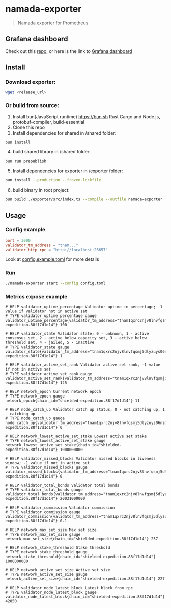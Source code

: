 # namada-exporter
> Namada exporter for Prometheus

## Grafana dashboard
Check out this [repo](https://github.com/MELLIFERA-Labs/namada-exporter-validator-dashboard), or here is the link to [Grafana dashboard](https://grafana.com/grafana/dashboards/20550-namada-validators/)

## Install

### Download exporter:
```bash 
wget <release_url>
```
### Or build from source:
1. Install bun(JavaScript runtime) https://bun.sh Rust Cargo and Node.js, protobuf-compiler, build-essential 
2. Clone this repo
3. Install dependencies for shared in /shared folder:
```bash
bun install 
```
4. build shared library in /shared folder:
```bash
bun run prepublish
```
5. Install dependencies for exporter in /exporter folder:
```bash
bun install --production --frozen-lockfile
```
6. build binary in root project:
```bash
bun build ./exporter/src/index.ts --compile --outfile namada-exporter  
```
## Usage
### Config example
```toml
port = 3000
validator_tm_address = "tnam..."
validator_http_rpc = "http://localhost:26657"
```
Look at [config.example.toml](config.example.toml) for more details
### Run
```bash
./namada-exporter start --config config.toml
```
### Metrics expose example
```
# HELP validator_uptime_percentage Validator uptime in percentage; -1 value if validator not in active set
# TYPE validator_uptime_percentage gauge
validator_uptime_percentage{validator_tm_address="tnam1qxrc2njv8lnvfqsmj5dlyzuys06nzmz3ggx2s3dc",validator_hash_address="3BA4CBA3D0DE25094DF41C8B1A07A8BD163B045E",chain_id="shielded-expedition.88f17d1d14"} 100

# HELP validator_state Validator state; 0 - unknown, 1 - active consensus set, 2 - active below capacity set, 3 - active below threshold set, 4 - jailed, 5 - inactive
# TYPE validator_state gauge
validator_state{validator_tm_address="tnam1qxrc2njv8lnvfqsmj5dlyzuys06nzmz3ggx2s3dc",validator_hash_address="3BA4CBA3D0DE25094DF41C8B1A07A8BD163B045E",chain_id="shielded-expedition.88f17d1d14"} 1

# HELP validator_active_set_rank Validator active set rank, -1 value if not in active set
# TYPE validator_active_set_rank gauge
validator_active_set_rank{validator_tm_address="tnam1qxrc2njv8lnvfqsmj5dlyzuys06nzmz3ggx2s3dc",validator_hash_address="3BA4CBA3D0DE25094DF41C8B1A07A8BD163B045E",chain_id="shielded-expedition.88f17d1d14"} 125

# HELP network_epoch Current network epoch
# TYPE network_epoch gauge
network_epoch{chain_id="shielded-expedition.88f17d1d14"} 11

# HELP node_catch_up Validator catch up status; 0 - not catching up, 1 - catching up
# TYPE node_catch_up gauge
node_catch_up{validator_tm_address="tnam1qxrc2njv8lnvfqsmj5dlyzuys06nzmz3ggx2s3dc",validator_hash_address="3BA4CBA3D0DE25094DF41C8B1A07A8BD163B045E",chain_id="shielded-expedition.88f17d1d14"} 0

# HELP network_lowest_active_set_stake Lowest active set stake
# TYPE network_lowest_active_set_stake gauge
network_lowest_active_set_stake{chain_id="shielded-expedition.88f17d1d14"} 1000000000

# HELP validator_missed_blocks Validator missed blocks in liveness window; -1 value if not in active set
# TYPE validator_missed_blocks gauge
validator_missed_blocks{validator_tm_address="tnam1qxrc2njv8lnvfqsmj5dlyzuys06nzmz3ggx2s3dc",validator_hash_address="3BA4CBA3D0DE25094DF41C8B1A07A8BD163B045E",chain_id="shielded-expedition.88f17d1d14"} 0

# HELP validator_total_bonds Validator total bonds
# TYPE validator_total_bonds gauge
validator_total_bonds{validator_tm_address="tnam1qxrc2njv8lnvfqsmj5dlyzuys06nzmz3ggx2s3dc",validator_hash_address="3BA4CBA3D0DE25094DF41C8B1A07A8BD163B045E",chain_id="shielded-expedition.88f17d1d14"} 20031000000

# HELP validator_commission Validator commission
# TYPE validator_commission gauge
validator_commission{validator_tm_address="tnam1qxrc2njv8lnvfqsmj5dlyzuys06nzmz3ggx2s3dc",validator_hash_address="3BA4CBA3D0DE25094DF41C8B1A07A8BD163B045E",chain_id="shielded-expedition.88f17d1d14"} 0.1

# HELP network_max_set_size Max set size
# TYPE network_max_set_size gauge
network_max_set_size{chain_id="shielded-expedition.88f17d1d14"} 257

# HELP network_stake_threshold Stake threshold
# TYPE network_stake_threshold gauge
network_stake_threshold{chain_id="shielded-expedition.88f17d1d14"} 1000000000

# HELP network_active_set_size Active set size
# TYPE network_active_set_size gauge
network_active_set_size{chain_id="shielded-expedition.88f17d1d14"} 227

# HELP validator_node_latest_block Latest block from rpc
# TYPE validator_node_latest_block gauge
validator_node_latest_block{chain_id="shielded-expedition.88f17d1d14"} 42850

```

